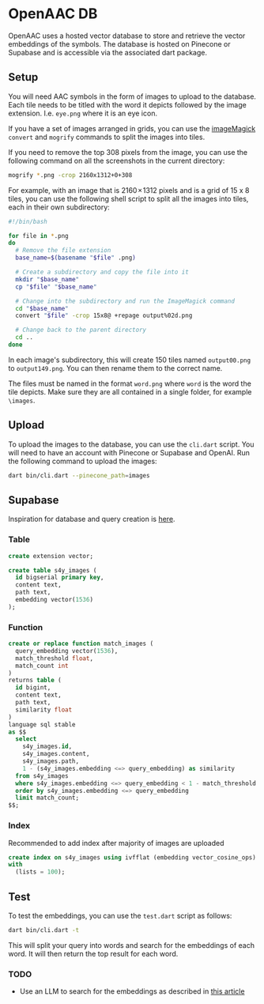 # OpenAAC DB

OpenAAC uses a hosted vector database to store and retrieve the vector embeddings of the symbols.
The database is hosted on Pinecone or Supabase and is accessible via the associated dart package.

## Setup
You will need AAC symbols in the form of images to upload to the database. Each tile needs to be titled with the word 
it depicts followed by the image extension. I.e. `eye.png` where it is an eye icon. 

If you have a set of images arranged in grids, you can use the [imageMagick](https://imagemagick.org/index.php) `convert` and `mogrify` commands to split the images into tiles. 

If you need to remove the top 308 pixels from the image, you can use the following command on all the screenshots in the current directory:

```bash
mogrify *.png -crop 2160x1312+0+308
```

For example, with an image that is 2160 × 1312 pixels and is a grid of
15 x 8 tiles, you can use the following shell script to split all the images into tiles,
each in their own subdirectory:

```bash
#!/bin/bash

for file in *.png
do
  # Remove the file extension
  base_name=$(basename "$file" .png)

  # Create a subdirectory and copy the file into it
  mkdir "$base_name"
  cp "$file" "$base_name"

  # Change into the subdirectory and run the ImageMagick command
  cd "$base_name"
  convert "$file" -crop 15x8@ +repage output%02d.png

  # Change back to the parent directory
  cd ..
done
```

In each image's subdirectory, this will create 150 tiles named `output00.png` to `output149.png`. You can then rename them to the correct name.

The files must be named in the format `word.png` where `word` is the word the tile depicts. Make sure they are all contained in a single folder, for example `\images`.

## Upload
To upload the images to the database, you can use the `cli.dart` script. You will need to have an account with
Pinecone or Supabase and OpenAI. Run the following command to upload the images:

```bash
dart bin/cli.dart --pinecone_path=images
```

## Supabase
Inspiration for database and query creation is [here](https://supabase.com/blog/openai-embeddings-postgres-vector).

### Table
```sql
create extension vector;
```

```sql
create table s4y_images (
  id bigserial primary key,
  content text,
  path text,
  embedding vector(1536)
);
```

### Function
```sql
create or replace function match_images (
  query_embedding vector(1536),
  match_threshold float,
  match_count int
)
returns table (
  id bigint,
  content text,
  path text,
  similarity float
)
language sql stable
as $$
  select
    s4y_images.id,
    s4y_images.content,
    s4y_images.path,
    1 - (s4y_images.embedding <=> query_embedding) as similarity
  from s4y_images
  where s4y_images.embedding <=> query_embedding < 1 - match_threshold
  order by s4y_images.embedding <=> query_embedding
  limit match_count;
$$;
```
### Index
Recommended to add index after majority of images are uploaded
```sql
create index on s4y_images using ivfflat (embedding vector_cosine_ops)
with
  (lists = 100);

```

## Test
To test the embeddings, you can use the `test.dart` script as follows:

```bash
dart bin/cli.dart -t
```

This will split your query into words and search for the embeddings of each word. It will then return the top result for each word.

### TODO
 - Use an LLM to search for the embeddings as described in [this article](https://docs.pinecone.io/docs/langchain#creating-a-vector-store-and-querying) 